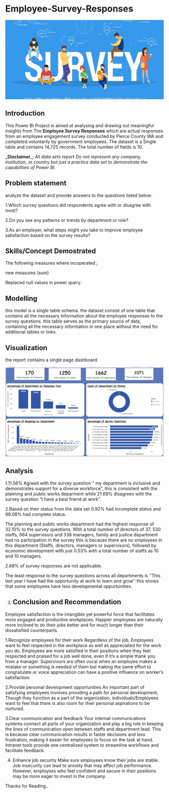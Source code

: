 # Employee-Survey-Responses


![](survey_image.jpg)

## Introduction
This Power BI Project is aimed at analysing and drawing out meaningful insights from The **Employee Survey Responses** which are actual responses from an employee engagement survey conducted by Pierce County WA and completed voluntarily by government employees. The dataset is a Single table and contains 14,725 records. The total number of fields is 10.


**_Disclaimer**_; _All data sets report Do not represent any company, institution, or country but just a practice data set to demonstrate the capabilities of Power BI._

## Problem statement
analyze the dataset and provide answers to the questions listed below:

1.Which survey questions did respondents agree with or disagree with most?

2.Do you see any patterns or trends by department or role?

3.As an employer, what steps might you take to improve employee satisfaction based on the survey
results?

## Skills/Concept Demostrated
The following measures where incoperated ;

new measures (sum)

Replaced null values in power query.

## Modelling

this model is a single table schema. the dataset consist of one table that contains all the necessary information about the employee responses to the survey questions. this table serves as the primary source of data, containing all the necessary information in one place without the need for additional tables or links.

## Visualization
the report contains a single page dashboard

![](survey_dashboard1.png)

## Analysis

1.11.56%  Agreed  with the survey question “ my department is inclusive and demonstrates support for a diverse workforce”, this is consistent with the planning and public works deparment while 21.69% disagrees with the survey question “I have a best friend at work”.
   
2.Based on their status from the data set 0.92% had incomplete status and 99.08% had complete status.

The planning and public works department had the highest response of 32.10% to the survey questions. With a total number of directors of 37, 530 staffs, 664 supervisors and 338 managers,
family and justice department had no participation in the survey this is because there are no employees in this department (Staffs, directors, managers or supervisors), followed by economic development with just 0.53% with a total number of staffs as 10 and 10 managers.
 
2.68% of survey responses are not applicable.

The least response to the survey questions across all departments  is ‘’This last year I have had the opportunity at work to learn and grow’’ this shows that some employees have less developmental oppurtunities.

3. ## Conclusion and Recommendation
Employee satisfaction is the intangible yet powerful force that facilitates more engaged and productive workplaces. Happier employees are naturally more inclined to do their jobs better and for much longer than their dissatisfied counterparts.

1.Recognize employees for their work
Regardless of the job, Employees want to feel respected in the workplace as well as appreciated for the work you do. Employees are more satisfied in their positions when they feel respected and praised for a job well done, even if it’s a simple thank you from a manager. Supervisors are often vocal when an employee makes a mistake or something is needed of them but making the same effort to congratulate or voice appreciation can have a positive influence on worker’s satisfaction.

2.Provide personal development opportunities
An important part of satisfying employees involves providing a path for personal development, Though they function as a part of the organization, individuals/Employees want to feel that there is also room for their personal aspirations to be nurtured.

3.Clear communication and feedback
Your internal communications systems connect all parts of your organization and play a big role in keeping the lines of communication open between staffs and department lead. This is because clear communication results in faster decisions and less frustration, making it easier for employees to focus on the task at hand. Intranet tools provide one centralized system to streamline workflows and facilitate feedback.

4. Enhance job security
Make sure employees know their jobs are stable. Job insecurity can lead to anxiety that may affect job performance. However, employees who feel confident and secure in their positions may be more eager to invest in the company.

Thanks for Reading..




















